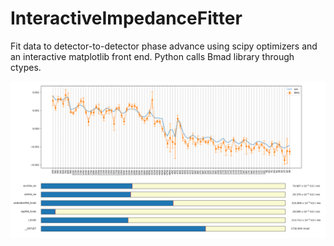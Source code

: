 # InteractiveImpedanceFitter
Fit data to detector-to-detector phase advance using scipy optimizers and an interactive matplotlib front end.  Python calls Bmad library through ctypes.

![alt text](GUI.png)
